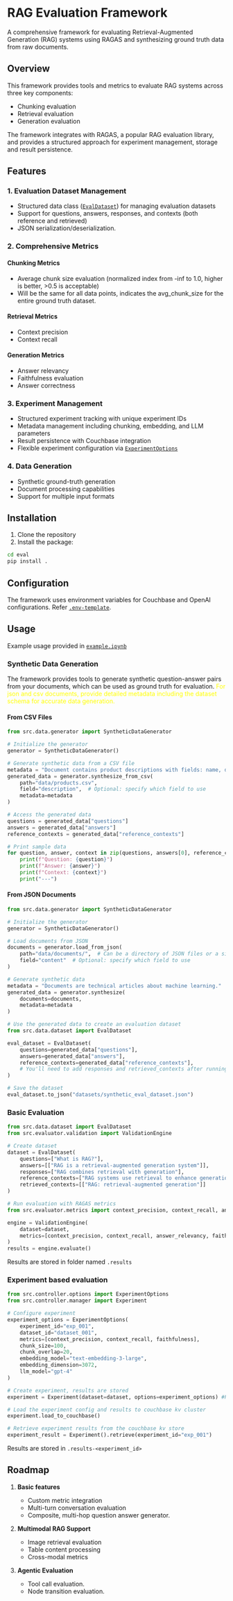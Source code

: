 # RAG Evaluation Framework

A comprehensive framework for evaluating Retrieval-Augmented Generation (RAG) systems using RAGAS and synthesizing ground truth data from raw documents.

## Overview

This framework provides tools and metrics to evaluate RAG systems across three key components:
- Chunking evaluation
- Retrieval evaluation
- Generation evaluation

The framework integrates with RAGAS, a popular RAG evaluation library, and provides a structured approach for experiment management, storage and result persistence.

## Features

### 1. Evaluation Dataset Management
- Structured data class ([`EvalDataset`](src/data/dataset.py)) for managing evaluation datasets
- Support for questions, answers, responses, and contexts (both reference and retrieved)
- JSON serialization/deserialization.

### 2. Comprehensive Metrics

#### Chunking Metrics
- Average chunk size evaluation (normalized index from -inf to 1.0, higher is better, >0.5 is acceptable)
- Will be the same for all data points, indicates the avg_chunk_size for the entire ground truth dataset.

#### Retrieval Metrics
- Context precision
- Context recall

#### Generation Metrics
- Answer relevancy
- Faithfulness evaluation
- Answer correctness

### 3. Experiment Management
- Structured experiment tracking with unique experiment IDs
- Metadata management including chunking, embedding, and LLM parameters
- Result persistence with Couchbase integration
- Flexible experiment configuration via [`ExperimentOptions`](src/controller/options.py)

### 4. Data Generation
- Synthetic ground-truth generation
- Document processing capabilities
- Support for multiple input formats

## Installation

1. Clone the repository
2. Install the package:
```bash
cd eval
pip install .
```

## Configuration

The framework uses environment variables for Couchbase and OpenAI configurations. Refer [`.env-template`](.env-template).

## Usage

Example usage provided in [`example.ipynb`](examples/rag_eval.ipynb)

### Synthetic Data Generation

The framework provides tools to generate synthetic question-answer pairs from your documents, which can be used as ground truth for evaluation. <span style="color:yellow">For json and csv documents, provide detailed metadata including the dataset schema for accurate data generation.</span>

#### From CSV Files

```python
from src.data.generator import SyntheticDataGenerator

# Initialize the generator
generator = SyntheticDataGenerator()

# Generate synthetic data from a CSV file
metadata = "Document contains product descriptions with fields: name, description, price, and category."
generated_data = generator.synthesize_from_csv(
    path="data/products.csv",
    field="description",  # Optional: specify which field to use
    metadata=metadata
)

# Access the generated data
questions = generated_data["questions"]
answers = generated_data["answers"]
reference_contexts = generated_data["reference_contexts"]

# Print sample data
for question, answer, context in zip(questions, answers[0], reference_contexts):
    print(f"Question: {question}")
    print(f"Answer: {answer}")
    print(f"Context: {context}")
    print("---")
```

#### From JSON Documents

```python
from src.data.generator import SyntheticDataGenerator

# Initialize the generator
generator = SyntheticDataGenerator()

# Load documents from JSON
documents = generator.load_from_json(
    path="data/documents/",  # Can be a directory of JSON files or a single JSON file
    field="content"  # Optional: specify which field to use
)

# Generate synthetic data
metadata = "Documents are technical articles about machine learning."
generated_data = generator.synthesize(
    documents=documents,
    metadata=metadata
)

# Use the generated data to create an evaluation dataset
from src.data.dataset import EvalDataset

eval_dataset = EvalDataset(
    questions=generated_data["questions"],
    answers=generated_data["answers"],
    reference_contexts=generated_data["reference_contexts"],
    # You'll need to add responses and retrieved_contexts after running your RAG system
)

# Save the dataset
eval_dataset.to_json("datasets/synthetic_eval_dataset.json")
```

### Basic Evaluation

```python
from src.data.dataset import EvalDataset
from src.evaluator.validation import ValidationEngine

# Create dataset
dataset = EvalDataset(
    questions=["What is RAG?"],
    answers=[["RAG is a retrieval-augmented generation system"]],
    responses=["RAG combines retrieval with generation"],
    reference_contexts=["RAG systems use retrieval to enhance generation"],
    retrieved_contexts=[["RAG: retrieval-augmented generation"]]
)

# Run evaluation with RAGAS metrics
from src.evaluator.metrics import context_precision, context_recall, answer_relevancy, faithfulness, answer_correctness, avg_chunk_size

engine = ValidationEngine(
    dataset=dataset,
    metrics=[context_precision, context_recall, answer_relevancy, faithfulness, answer_correctness, avg_chunk_size] # Calculates a set of default metrics if metrics are not provided
)
results = engine.evaluate()
```
Results are stored in folder named `.results`

### Experiment based evaluation

```python
from src.controller.options import ExperimentOptions
from src.controller.manager import Experiment

# Configure experiment
experiment_options = ExperimentOptions(
    experiment_id="exp_001",
    dataset_id="dataset_001",
    metrics=[context_precision, context_recall, faithfulness],
    chunk_size=100,
    chunk_overlap=20,
    embedding_model="text-embedding-3-large",
    embedding_dimension=3072,
    llm_model="gpt-4"
)

# Create experiment, results are stored
experiment = Experiment(dataset=dataset, options=experiment_options) #Pulls the dataset from the couchbase cluster if dataset not provided.

# Load the experiment config and results to couchbase kv cluster
experiment.load_to_couchbase()

# Retrieve experiment results from the couchbase kv store
experiment_result = Experiment().retrieve(experiment_id="exp_001")
```
Results are stored in `.results-<experiment_id>`


## Roadmap

1. **Basic features**
   - Custom metric integration
   - Multi-turn conversation evaluation
   - Composite, multi-hop question answer generator.

2. **Multimodal RAG Support**
   - Image retrieval evaluation
   - Table content processing
   - Cross-modal metrics

3. **Agentic Evaluation**
    - Tool call evaluation.
    - Node transition evaluation.